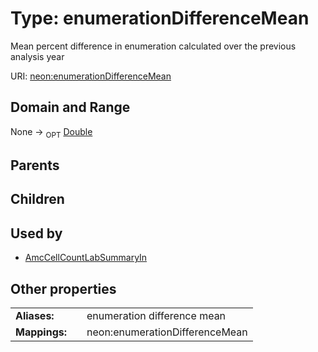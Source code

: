 
# Type: enumerationDifferenceMean


Mean percent difference in enumeration calculated over the previous analysis year

URI: [neon:enumerationDifferenceMean](https://data.neonscience.org/enumerationDifferenceMean)


## Domain and Range

None ->  <sub>OPT</sub> [Double](types/Double.md)

## Parents


## Children


## Used by

 * [AmcCellCountLabSummaryIn](AmcCellCountLabSummaryIn.md)

## Other properties

|  |  |  |
| --- | --- | --- |
| **Aliases:** | | enumeration difference mean |
| **Mappings:** | | neon:enumerationDifferenceMean |

